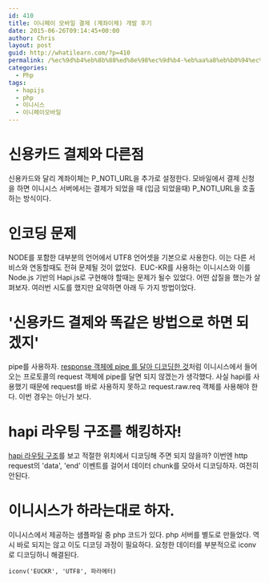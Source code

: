 ```yaml
---
id: 410
title: 이니페이 모바일 결제 (계좌이체) 개발 후기
date: 2015-06-26T09:14:45+00:00
author: Chris
layout: post
guid: http://whatilearn.com/?p=410
permalink: /%ec%9d%b4%eb%8b%88%ed%8e%98%ec%9d%b4-%eb%aa%a8%eb%b0%94%ec%9d%bc-%ea%b2%b0%ec%a0%9c-%ea%b3%84%ec%a2%8c%ec%9d%b4%ec%b2%b4-%ea%b0%9c%eb%b0%9c-%ed%9b%84%ea%b8%b0/
categories:
  - Php
tags:
  - hapijs
  - php
  - 이니시스
  - 이니페이모바일
---
```

<h1>신용카드 결제와 다른점</h1>
신용카드와 달리 계좌이체는 P_NOTI_URL을 추가로 설정한다. 모바일에서 결제 신청을 하면 이니시스 서버에서는 결제가 되었을 때 (입금 되었을때) P_NOTI_URL을 호출하는 방식이다.
<h1>인코딩 문제</h1>
NODE를 포함한 대부분의 언어에서 UTF8 언어셋을 기본으로 사용한다. 이는 다른 서비스와 연동할때도 전혀 문제될 것이 없었다.  EUC-KR를 사용하는 이니시스와 이를 Node.js 기반의 Hapi.js로 구현해야 할때는 문제가 될수 있었다. 어떤 삽질을 했는가 살펴보자. 여러번 시도를 했지만 요약하면 아래 두 가지 방법이었다.
<h1>'신용카드 결제와 똑같은 방법으로 하면 되겠지'</h1>
pipe를 사용하자. <a href="https://github.com/ashtuchkin/iconv-lite/wiki/Use-Buffers-when-decoding#solution">response 객체에 pipe 를 달아 디코딩한 것</a>처럼 이니시스에서 들어오는 프로토콜의 request 객체에 pipe를 달면 되지 않겠는가 생각했다. 사실 hapi를 사용했기 때문에 request를 바로 사용하지 못하고 request.raw.req 객체를 사용해야 한다. 이번 경우는 아닌가 보다.
<h1>hapi 라우팅 구조를 해킹하자!</h1>
<a href="http://hapijs.com/api#requests">hapi 라우팅 구조</a>를 보고 적절한 위치에서 디코딩해 주면 되지 않을까? 이번엔 http request의 'data', 'end' 이벤트를 걸어서 데이터 chunk를 모아서 디코딩하자. 여전히 안된다.
<h1>이니시스가 하라는대로 하자.</h1>
이니시스에서 제공하는 샘플파일 중 php 코드가 있다. php 서버를 별도로 만들었다. 역시 바로 되지는 않고 이도 디코딩 과정이 필요하다. 요청한 데이터를 부분적으로 iconv로 디코딩하니 해결된다.

`iconv('EUCKR', 'UTF8', 파라메터)`

&nbsp;